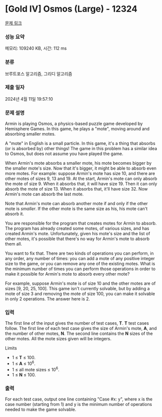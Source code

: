 # [Gold IV] Osmos (Large) - 12324 

[문제 링크](https://www.acmicpc.net/problem/12324) 

### 성능 요약

메모리: 109240 KB, 시간: 112 ms

### 분류

브루트포스 알고리즘, 그리디 알고리즘

### 제출 일자

2024년 4월 11일 19:57:10

### 문제 설명

<p>Armin is playing Osmos, a physics-based puzzle game developed by Hemisphere Games. In this game, he plays a "mote", moving around and absorbing smaller motes.</p>

<p>A "mote" in English is a small particle. In this game, it's a thing that absorbs (or is absorbed by) other things! The game in this problem has a similar idea to Osmos, but does not assume you have played the game.</p>

<p>When Armin's mote absorbs a smaller mote, his mote becomes bigger by the smaller mote's size. Now that it's bigger, it might be able to absorb even more motes. For example: suppose Armin's mote has size 10, and there are other motes of sizes 9, 13 and 19. At the start, Armin's mote can only absorb the mote of size 9. When it absorbs that, it will have size 19. Then it can only absorb the mote of size 13. When it absorbs that, it'll have size 32. Now Armin's mote can absorb the last mote.</p>

<p>Note that Armin's mote can absorb another mote if and only if the other mote is <em>smaller</em>. If the other mote is the same size as his, his mote can't absorb it.</p>

<p>You are responsible for the program that creates motes for Armin to absorb. The program has already created some motes, of various sizes, and has created Armin's mote. Unfortunately, given his mote's size and the list of other motes, it's possible that there's no way for Armin's mote to absorb them all.</p>

<p>You want to fix that. There are two kinds of operations you can perform, in any order, any number of times: you can add a mote of any positive integer size to the game, or you can remove any one of the existing motes. What is the minimum number of times you can perform those operations in order to make it possible for Armin's mote to absorb every other mote?</p>

<p>For example, suppose Armin's mote is of size 10 and the other motes are of sizes [9, 20, 25, 100]. This game isn't currently solvable, but by adding a mote of size 3 and removing the mote of size 100, you can make it solvable in only 2 operations. The answer here is 2.</p>

### 입력 

 <p>The first line of the input gives the number of test cases, <strong>T</strong>. <strong>T</strong> test cases follow. The first line of each test case gives the size of Armin's mote, <strong>A</strong>, and the number of other motes, <strong>N</strong>. The second line contains the <strong>N</strong> sizes of the other motes. All the mote sizes given will be integers.</p>

<p>Limits</p>

<ul>
	<li>1 ≤ <strong>T</strong> ≤ 100.</li>
	<li>1 ≤ <strong>A</strong> ≤ 10<sup>6</sup>.</li>
	<li>1 ≤ all mote sizes ≤ 10<sup>6</sup>.</li>
	<li>1 ≤ <strong>N</strong> ≤ 100.</li>
</ul>

### 출력 

 <p>For each test case, output one line containing "Case #x: y", where x is the case number (starting from 1) and y is the minimum number of operations needed to make the game solvable.</p>


